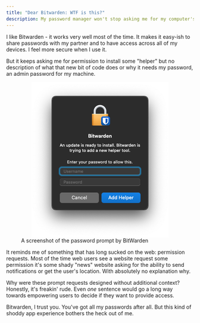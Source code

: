 ```yaml
---
title: "Dear Bitwarden: WTF is this?"
description: My password manager won't stop asking me for my computer's password and it is weirding me out.
---
```


I like Bitwarden - it works very well most of the time. It makes it easy-ish to share passwords with my partner and to have access across all of my devices. I feel more secure when I use it.

But it keeps asking me for permission to install some "helper" but no description of what that new bit of code does or why it needs my password, an admin password for my machine.

<figure>
  <img
    src="/img/bitwarden-helper-install/screenshot.png"
    alt='A prompt asking for the current username and password that is titled "Bitwarden" followed by "An update is ready to install. Bitwarden is trying to add a new helper tool. Enter your password to allow this.'"
  >
  <figcaption>
    A screenshot of the password prompt by BitWarden
  </figcaption>
</figure>

It reminds me of something that has long sucked on the web: permission requests. Most of the time web users see a website request some permission it's some shady "news" website asking for the ability to send notifications or get the user's location. With absolutely no explanation why.

Why were these prompt requests designed without additional context? Honestly, it's freakin' rude. Even _one_ sentence would go a long way towards empowering users to decide if they want to provide access.

Bitwarden, I trust you. You've got all my passwords after all. But this kind of shoddy app experience bothers the heck out of me.

<style>
  figure img {
    display: block;
    margin: 0 auto;
  }
</style>